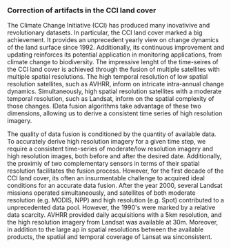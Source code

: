 ### Correction of artifacts in the CCI land cover

The Climate Change Initiative (CCI) has produced many inovativive and revolutionary datasets. In particular, the CCI land cover marked a big achievement. It provides an unprecedent yearly view on change dynamics of the land surface since 1992. Additionally, its continuous improvement and updating reinforces its potential application in monitoring applications, from climate change to biodiversity. The impressive lenght of the time-seires of the CCI land cover is achieved through the fusion of multiple satellites with multiple spatial resolutions. The high temporal resolution of low spatial resolution satellites, such as AVHRR, inform on intricate intra-annual change dynamics. Simultaneously, high spatial resolution satellites with a moderate temporal resolution, such as Landsat, inform on the spatial complexity of those changes. IData fusion algorithms take advantage of these two dimensions, allowing us to derive a  consistent time series of high resolution imagery.

The quality of data fusion is conditioned by the quantity of available data. To accurately derive high resolution imagery for a given time step, we require a consistent time-series of moderate/low resolution imagery and high resolution images, both before and after the desired date. Additionally, the proximiy of two complementary sensors in terms of their spatial resolution facilitates the fusion process. However, for the first decade of the CCI land cover, its often an insurmentable challenge to acquired ideal conditions for an accurate data fusion. After the year 2000, several Landsat missions operated simultaneously, and satellites of both moderate resolution (e.g. MODIS, NPP) and high resolution (e.g. Spot) contributed to a unprecedented data pool. However, the 1990's were marked by a relative data scarcity. AVHRR provided daily acquisitions with a 5km resolution, and the high resolution imagery from Landsat was available at 30m. Moreover, in addition to the large ap in spatial resolutions  between the available products, the spatial and temporal coverage of Lansat wa sinconsistent. 
